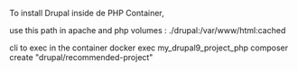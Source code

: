 To install Drupal inside de PHP Container,

use this path in apache and php volumes : ./drupal:/var/www/html:cached

cli to exec in the container
docker exec my_drupal9_project_php composer create "drupal/recommended-project"